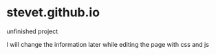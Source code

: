 # stevet.github.io

unfinished project

I will change the information later while editing the page with css and js

